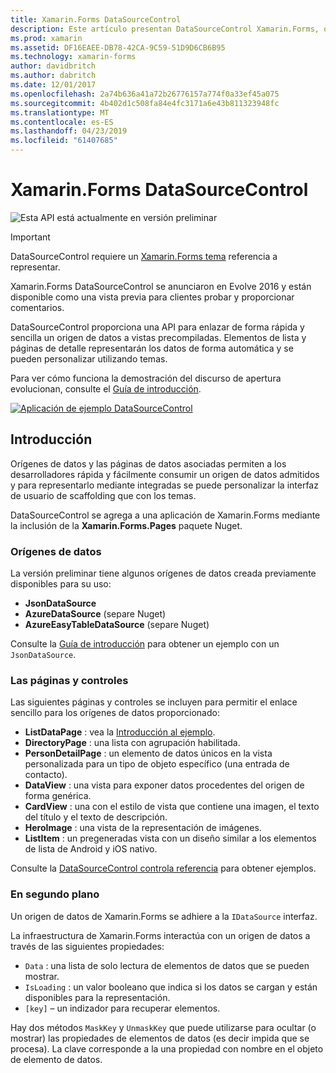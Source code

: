 ```yaml
---
title: Xamarin.Forms DataSourceControl
description: Este artículo presentan DataSourceControl Xamarin.Forms, que proporcionan una API para rápidamente y enlazar fácilmente un origen de datos a las vistas precompiladas.
ms.prod: xamarin
ms.assetid: DF16EAEE-DB78-42CA-9C59-51D9D6CB6B95
ms.technology: xamarin-forms
author: davidbritch
ms.author: dabritch
ms.date: 12/01/2017
ms.openlocfilehash: 2a74b636a41a72b26776157a774f0a33ef45a075
ms.sourcegitcommit: 4b402d1c508fa84e4fc3171a6e43b811323948fc
ms.translationtype: MT
ms.contentlocale: es-ES
ms.lasthandoff: 04/23/2019
ms.locfileid: "61407685"
---
```

# <a name="xamarinforms-datapages"></a>Xamarin.Forms DataSourceControl

![](~/media/shared/preview.png "Esta API está actualmente en versión preliminar")

> [!IMPORTANT]
> DataSourceControl requiere un [Xamarin.Forms tema](~/xamarin-forms/user-interface/themes/index.md) referencia a representar.

Xamarin.Forms DataSourceControl se anunciaron en Evolve 2016 y están disponible como una vista previa para clientes probar y proporcionar comentarios.

DataSourceControl proporciona una API para enlazar de forma rápida y sencilla un origen de datos a vistas precompiladas. Elementos de lista y páginas de detalle representarán los datos de forma automática y se pueden personalizar utilizando temas.

Para ver cómo funciona la demostración del discurso de apertura evolucionan, consulte el [Guía de introducción](get-started.md).

[![](images/demo-sml.png "Aplicación de ejemplo DataSourceControl")](images/demo.png#lightbox "aplicación de ejemplo DataSourceControl")

## <a name="introduction"></a>Introducción

Orígenes de datos y las páginas de datos asociadas permiten a los desarrolladores rápida y fácilmente consumir un origen de datos admitidos y para representarlo mediante integradas se puede personalizar la interfaz de usuario de scaffolding que con los temas.

DataSourceControl se agrega a una aplicación de Xamarin.Forms mediante la inclusión de la **Xamarin.Forms.Pages** paquete Nuget.

### <a name="data-sources"></a>Orígenes de datos

La versión preliminar tiene algunos orígenes de datos creada previamente disponibles para su uso:

* **JsonDataSource**
* **AzureDataSource** (separe Nuget)
* **AzureEasyTableDataSource** (separe Nuget)

Consulte la [Guía de introducción](get-started.md) para obtener un ejemplo con un `JsonDataSource`.


### <a name="pages--controls"></a>Las páginas y controles

Las siguientes páginas y controles se incluyen para permitir el enlace sencillo para los orígenes de datos proporcionado:

* **ListDataPage** : vea la [Introducción al ejemplo](get-started.md).
* **DirectoryPage** : una lista con agrupación habilitada.
* **PersonDetailPage** : un elemento de datos únicos en la vista personalizada para un tipo de objeto específico (una entrada de contacto).
* **DataView** : una vista para exponer datos procedentes del origen de forma genérica.
* **CardView** : una con el estilo de vista que contiene una imagen, el texto del título y el texto de descripción.
* **HeroImage** : una vista de la representación de imágenes.
* **ListItem** : un pregeneradas vista con un diseño similar a los elementos de lista de Android y iOS nativo.

Consulte la [DataSourceControl controla referencia](controls.md) para obtener ejemplos.



### <a name="under-the-hood"></a>En segundo plano

Un origen de datos de Xamarin.Forms se adhiere a la `IDataSource` interfaz.

La infraestructura de Xamarin.Forms interactúa con un origen de datos a través de las siguientes propiedades:

* `Data` : una lista de solo lectura de elementos de datos que se pueden mostrar.
* `IsLoading` : un valor booleano que indica si los datos se cargan y están disponibles para la representación.
* `[key]` – un indizador para recuperar elementos.

Hay dos métodos `MaskKey` y `UnmaskKey` que puede utilizarse para ocultar (o mostrar) las propiedades de elementos de datos (es decir impida que se procesa).
La clave corresponde a la una propiedad con nombre en el objeto de elemento de datos.

